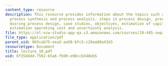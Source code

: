 ```yaml
---
content_type: resource
description: This resource provides information about the topics such as process design,
  process synthesis and process analysis, steps in process design, process simulation
  dusring process design, case studies, objectives, estimation of capital investment,
  estimation operating cost and uncertainty analysis.
file: https://ol-ocw-studio-app-qa.s3.amazonaws.com/courses/10-445-separation-processes-for-biochemical-products-summer-2005/6f35d4dd759265a6f949e98ccb348eb5_lecture_10.pdf
file_type: application/pdf
parent_uid: 965cab75-eea2-aa58-bfc5-c29aa08a43d3
resourcetype: Document
title: lecture_10.pdf
uid: 6f35d4dd-7592-65a6-f949-e98ccb348eb5
---
```

